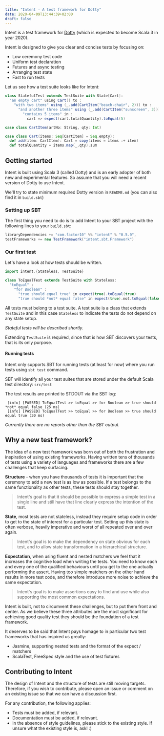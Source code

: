 ```yaml
---
title: "Intent - A test framework for Dotty"
date: 2020-04-09T13:44:39+02:00
draft: false
---
```


Intent is a test framework for [Dotty](https://dotty.epfl.ch) (which is expected to become Scala 3 in year 2020).

Intent is designed to give you clear and concise tests by focusing on:

* Low ceremony test code
* Uniform test declaration
* Futures and async testing
* Arranging test state
* Fast to run tests


Let us see how a test suite looks like for Intent:

```scala
class StatefulTest extends TestSuite with State[Cart]:
  "an empty cart" using Cart() to :
    "with two items" using (_.add(CartItem("beach-chair", 2))) to :
      "and another three items" using (_.add(CartItem("sunscreen", 3))) to :
        "contains 5 items" in :
          cart => expect(cart.totalQuantity).toEqual(5)

case class CartItem(artNo: String, qty: Int)

case class Cart(items: Seq[CartItem] = Seq.empty):
  def add(item: CartItem): Cart = copy(items = items :+ item)
  def totalQuantity = items.map(_.qty).sum
```

## Getting started

Intent is built using Scala 3 (called Dotty) and is an early adopter of both new and
experimental features. So assume that you will need a recent version of Dotty to use
Intent.

We'll try to state minimum required Dotty version in `README.md` (you can also find it
in `build.sbt`)

### Setting up SBT

The first thing you need to do is to add Intent to your SBT project with the following
lines to your `build.sbt`:

```scala
libraryDependencies += "com.factor10" %% "intent" % "0.5.0",
testFrameworks += new TestFramework("intent.sbt.Framework")
```

### Our first test

Let's have a look at how tests should be written.

```scala
import intent.{Stateless, TestSuite}

class ToEqualTest extends TestSuite with Stateless:
  "toEqual" :
    "for Boolean" :
      "true should equal true" in expect(true).toEqual(true)
      "true should *not* equal false" in expect(true).not.toEqual(false)
```

All tests must belong to a test suite. A test suite is a class that extends
`TestSuite` and in this case `Stateless` to indicate the tests do not depend
on any state setup.

_Stateful tests will be described shortly._

Extending `TestSuite` is required, since that is how SBT discovers your tests,
that is its only purpose.


#### Running tests

Intent only supports SBT for running tests (at least for now) where you run tests
using `sbt test` command.

SBT will identify all your test suites that are stored under the default Scala
test directory: `src/test`

The test results are printed to STDOUT via the SBT log:

```log
 [info] [PASSED] ToEqualTest >> toEqual >> for Boolean >> true should *not* equal false (25 ms)
 [info] [PASSED] ToEqualTest >> toEqual >> for Boolean >> true should equal true (30 ms)
```

_Currently there are no reports other than the SBT output._


## Why a new test framework?

The idea of a new test framework was born out of both the frustration and inspiration
of using existing frameworks. Having written tens of thousands of tests using a variety
of languages and frameworks there are a few challenges that keep surfacing.

**Structure** - when you have thousands of tests it is important that the ceremony to
add a new test is as low as possible. If a test belongs to the same functionality as other
tests, these tests should stay together.

> Intent's goal is that it should be possible to express a simple test in a single line
and still have that line clearly express the intention of the test.

**State**, most tests are not stateless, instead they require setup code in order to get
to the state of interest for a particular test. Setting up this state is often verbose,
heavily imperative and worst of all repeated over and over again.

> Intent's goal is to make the dependency on state obvious for each test, and to allow
state transformation in a hierarchical structure.

**Expectation**, when using fluent and nested matchers we feel that it increases the
cognitive load when writing the tests. You need to know each and every one of the
qualified behaviours until you get to the one actually performing the assert. Having too
simple matchers on the other hand results in more test code, and therefore introduce more
noise to achieve the same expectation.

> Intent's goal is to make assertions easy to find and use while also supporting the
most common expectations.

Intent is built, not to circumvent these challenges, but to put them front and center.
As we believe these three attributes are the most significant for achieving good quality
test they should be the foundation of a test framework.

It deserves to be said that Intent pays homage to in particular two test frameworks that
has inspired us greatly:

* Jasmine, supporting nested tests and the format of the expect / matchers
* ScalaTest, FreeSpec style and the use of test fixtures


## Contributing to Intent

The design of Intent and the structure of tests are still moving targets.
Therefore, if you wish to contribute, please open an issue or comment on an
existing issue so that we can have a discussion first.

For any contribution, the following applies:

* Tests must be added, if relevant.
* Documentation must be added, if relevant.
* In the absence of style guidelines, please stick to the existing style.
  If unsure what the existing style is, ask! :)

